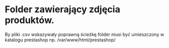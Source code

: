 # Folder zawierający zdjęcia produktów. 
By pliki .csv wskazywały poprawną ścieżkę folder musi być umieszczony w katalogu prestashop np. /var/www/html/prestashop/
